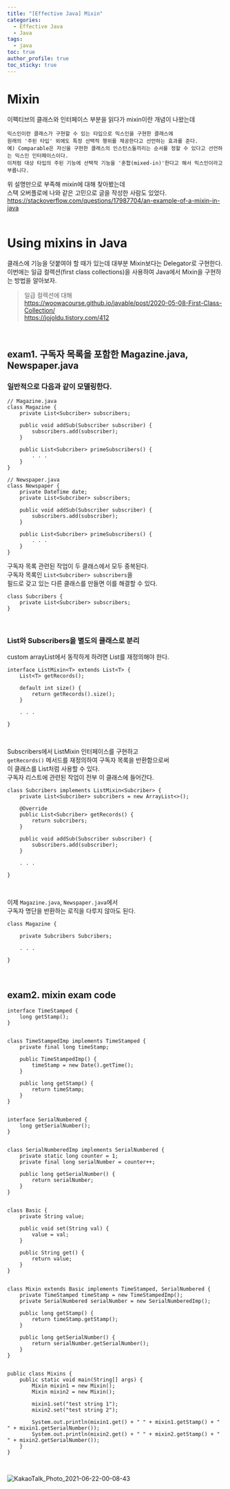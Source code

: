 ```yaml
---
title: "[Effective Java] Mixin"    
categories:
  - Effective Java
  - Java
tags:
  - java
toc: true
author_profile: true
toc_sticky: true
---
```



# Mixin      

이펙티브의 클래스와 인터페이스 부분을 읽다가 mixin이란 개념이 나왔는데       

```text   
믹스인이란 클래스가 구현할 수 있는 타입으로 믹스인을 구현한 클래스에         
원래의 '주된 타입' 외에도 특정 선택적 행위를 제공한다고 선언하는 효과를 준다.           
예) Comparable은 자신을 구현한 클래스의 인스턴스들끼리는 순서를 정할 수 있다고 선언하는 믹스인 인터페이스이다.       
이처럼 대상 타입의 주된 기능에 선택적 기능을 '혼합(mixed-in)'한다고 해서 믹스인이라고 부릅니다. 
```  

위 설명만으로 부족해 mixin에 대해 찾아봤는데    
스택 오버플로에 나와 같은 고민으로 글을 작성한 사람도 있었다.          
<https://stackoverflow.com/questions/17987704/an-example-of-a-mixin-in-java>   
<br />   


# Using mixins in Java          
클래스에 기능을 덧붙여야 할 때가 있는데 대부분 Mixin보다는 Delegator로 구현한다.      
이번에는 일급 컬렉션(first class collections)을 사용하여 Java에서 Mixin을 구현하는 방법을 알아보자.      


> 일급 컬렉션에 대해    
> <https://woowacourse.github.io/javable/post/2020-05-08-First-Class-Collection/>  
> <https://jojoldu.tistory.com/412>   

<br />     


## exam1. 구독자 목록을 포함한 Magazine.java, Newspaper.java    

### 일반적으로 다음과 같이 모델링한다.       


```
// Magazine.java
class Magazine {
    private List<Subcriber> subscribers;
    
    public void addSub(Subscriber subscriber) {
        subscribers.add(subscriber);
    }
    
    public List<Subcriber> primeSubscribers() {
        . . .
    }
}

// Newspaper.java   
class Newspaper {
    private DateTime date; 
    private List<Subcriber> subscribers; 
    
    public void addSub(Subscriber subscriber) {
        subscribers.add(subscriber);
    }
    
    public List<Subcriber> primeSubscribers() {
        . . .
    }
}
```

구독자 목록 관련된 작업이 두 클래스에서 모두 중복된다.        
구독자 목록인 `List<Subcriber> subscribers`을       
필드로 갖고 있는 다른 클래스를 만들면 이를 해결할 수 있다.    

```
class Subcribers {
    private List<Subcriber> subscribers; 
}
```

<br />     

### List와 Subscribers을 별도의 클래스로 분리        

custom arrayList에서 동작하게 하려면 List를 재정의해야 한다. 

```
interface ListMixin<T> extends List<T> {
    List<T> getRecords();
    
    default int size() {
        return getRecords().size();
    }
    
    . . .
    
}
```

<br />  



Subscribers에서 ListMixin 인터페이스를 구현하고      
`getRecords()` 메서드를 재정의하여 구독자 목록을 반환함으로써       
이 클래스를 List처럼 사용할 수 있다.      
구독자 리스트에 관련된 작업이 전부 이 클래스에 들어간다.      

```
class Subcribers implements ListMixin<Subcriber> {
    private List<Subcriber> subcribers = new ArrayList<>();
    
    @Override 
    public List<Subcriber> getRecords() {
        return subcribers;
    }
    
    public void addSub(Subscriber subscriber) {
        subscribers.add(subscriber);
    }
    
    . . .
    
}
```

<br />   

이제 `Magazine.java`, `Newspaper.java`에서     
구독자 명단을 반환하는 로직을 다루지 않아도 된다.     

```
class Magazine {

    private Subcribers Subcribers;
    
    . . .
    
}
```


<br />   


## exam2. mixin exam code       
```
interface TimeStamped {
	long getStamp();
}


class TimeStampedImp implements TimeStamped {
	private final long timeStamp;

	public TimeStampedImp() {
		timeStamp = new Date().getTime();
	}

	public long getStamp() {
		return timeStamp;
	}
}


interface SerialNumbered {
	long getSerialNumber();
}


class SerialNumberedImp implements SerialNumbered {
	private static long counter = 1;
	private final long serialNumber = counter++;

	public long getSerialNumber() {
		return serialNumber;
	}
}


class Basic {
	private String value;

	public void set(String val) {
		value = val;
	}

	public String get() {
		return value;
	}
}


class Mixin extends Basic implements TimeStamped, SerialNumbered {
	private TimeStamped timeStamp = new TimeStampedImp();
	private SerialNumbered serialNumber = new SerialNumberedImp();

	public long getStamp() {
		return timeStamp.getStamp();
	}

	public long getSerialNumber() {
		return serialNumber.getSerialNumber();
	}
}


public class Mixins {
	public static void main(String[] args) {
		Mixin mixin1 = new Mixin();
		Mixin mixin2 = new Mixin();

		mixin1.set("test string 1");
		mixin2.set("test string 2");

		System.out.println(mixin1.get() + " " + mixin1.getStamp() + " " + mixin1.getSerialNumber());
		System.out.println(mixin2.get() + " " + mixin2.getStamp() + " " + mixin2.getSerialNumber());
	}
}
```

<br />     


![KakaoTalk_Photo_2021-06-22-00-08-43](https://user-images.githubusercontent.com/33855307/122785098-0867c580-d2ee-11eb-93b7-8d2600f7bcd4.jpeg)           

<br />   
